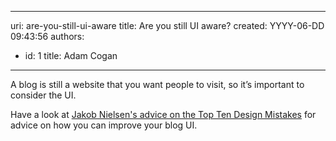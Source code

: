 

---
uri: are-you-still-ui-aware
title: Are you still UI aware?
created: YYYY-06-DD 09:43:56
authors:
  - id: 1
    title: Adam Cogan
---




<span class='intro'> <p>A blog is still a website that you want people to visit, so it’s important to consider the UI.</p> </span>

<p>​Have a look at <a href="http&#58;//www.nngroup.com/articles/weblog-usability-top-ten-mistakes/">
      Jakob Nielsen's advice on the Top Ten Design Mistakes</a> for advice on how you can improve your blog UI.</p>


